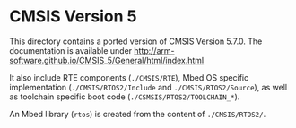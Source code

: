 # CMSIS Version 5

This directory contains a ported version of CMSIS Version 5.7.0.
The documentation is available under http://arm-software.github.io/CMSIS_5/General/html/index.html

It also include RTE components (`./CMSIS/RTE`), Mbed OS specific implementation (`./CMSIS/RTOS2/Include` and `./CMSIS/RTOS2/Source`), as well as toolchain specific boot code (`./CSMSIS/RTOS2/TOOLCHAIN_*`).

An Mbed library (`rtos`) is created from the content of `./CMSIS/RTOS2/`.
